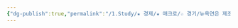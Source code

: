 ```yaml
---
{"dg-publish":true,"permalink":"/1.Study/★ 경제/★ 매크로/☆ 경기/뉴욕연은 제조업 지수/","created":"2025-01-16T22:01:20.006+09:00","updated":"2025-06-03T20:07:19.640+09:00"}
---
```


